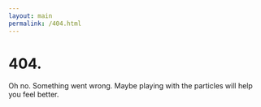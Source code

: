```yaml
---
layout: main
permalink: /404.html
---
```


# 404.

Oh no. Something went wrong. Maybe playing with the particles will help you feel better.

